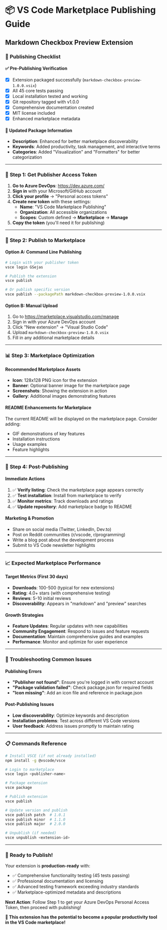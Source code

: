 # 📦 VS Code Marketplace Publishing Guide
## Markdown Checkbox Preview Extension

### 🚀 **Publishing Checklist**

#### ✅ **Pre-Publishing Verification**
- [x] Extension packaged successfully (`markdown-checkbox-preview-1.0.0.vsix`)
- [x] All 45 core tests passing
- [x] Local installation tested and working
- [x] Git repository tagged with v1.0.0
- [x] Comprehensive documentation created
- [x] MIT license included
- [x] Enhanced marketplace metadata

#### 📝 **Updated Package Information**
- **Description**: Enhanced for better marketplace discoverability
- **Keywords**: Added productivity, task management, and interactive terms
- **Categories**: Added "Visualization" and "Formatters" for better categorization

---

### 🔑 **Step 1: Get Publisher Access Token**

1. **Go to Azure DevOps**: https://dev.azure.com/
2. **Sign in** with your Microsoft/GitHub account
3. **Click your profile** → "Personal access tokens"
4. **Create new token** with these settings:
   - **Name**: "VS Code Marketplace Publishing"
   - **Organization**: All accessible organizations
   - **Scopes**: Custom defined → **Marketplace** → **Manage**
5. **Copy the token** (you'll need it for publishing)

---

### 🚀 **Step 2: Publish to Marketplace**

#### **Option A: Command Line Publishing**
```bash
# Login with your publisher token
vsce login GSejas

# Publish the extension
vsce publish

# Or publish specific version
vsce publish --packagePath markdown-checkbox-preview-1.0.0.vsix
```

#### **Option B: Manual Upload**
1. Go to https://marketplace.visualstudio.com/manage
2. Sign in with your Azure DevOps account
3. Click "New extension" → "Visual Studio Code"
4. Upload `markdown-checkbox-preview-1.0.0.vsix`
5. Fill in any additional marketplace details

---

### 📊 **Step 3: Marketplace Optimization**

#### **Recommended Marketplace Assets**
- **Icon**: 128x128 PNG icon for the extension
- **Banner**: Optional banner image for the marketplace page
- **Screenshots**: Showing the extension in action
- **Gallery**: Additional images demonstrating features

#### **README Enhancements for Marketplace**
The current README will be displayed on the marketplace page. Consider adding:
- GIF demonstrations of key features
- Installation instructions
- Usage examples
- Feature highlights

---

### 🎯 **Step 4: Post-Publishing**

#### **Immediate Actions**
1. ✅ **Verify listing**: Check the marketplace page appears correctly
2. ✅ **Test installation**: Install from marketplace to verify
3. ✅ **Monitor metrics**: Track downloads and ratings
4. ✅ **Update repository**: Add marketplace badge to README

#### **Marketing & Promotion**
- Share on social media (Twitter, LinkedIn, Dev.to)
- Post on Reddit communities (r/vscode, r/programming)
- Write a blog post about the development process
- Submit to VS Code newsletter highlights

---

### 📈 **Expected Marketplace Performance**

#### **Target Metrics** (First 30 days)
- **Downloads**: 100-500 (typical for new extensions)
- **Rating**: 4.0+ stars (with comprehensive testing)
- **Reviews**: 5-10 initial reviews
- **Discoverability**: Appears in "markdown" and "preview" searches

#### **Growth Strategies**
- **Feature Updates**: Regular updates with new capabilities
- **Community Engagement**: Respond to issues and feature requests  
- **Documentation**: Maintain comprehensive guides and examples
- **Performance**: Monitor and optimize for user experience

---

### 🔧 **Troubleshooting Common Issues**

#### **Publishing Errors**
- **"Publisher not found"**: Ensure you're logged in with correct account
- **"Package validation failed"**: Check package.json for required fields
- **"Icon missing"**: Add an icon file and reference in package.json

#### **Post-Publishing Issues**
- **Low discoverability**: Optimize keywords and description
- **Installation problems**: Test across different VS Code versions
- **User feedback**: Address issues promptly to maintain rating

---

### 📋 **Commands Reference**

```bash
# Install VSCE (if not already installed)
npm install -g @vscode/vsce

# Login to marketplace
vsce login <publisher-name>

# Package extension
vsce package

# Publish extension
vsce publish

# Update version and publish
vsce publish patch  # 1.0.1
vsce publish minor  # 1.1.0  
vsce publish major  # 2.0.0

# Unpublish (if needed)
vsce unpublish <extension-id>
```

---

### 🎉 **Ready to Publish!**

Your extension is **production-ready** with:
- ✅ Comprehensive functionality testing (45 tests passing)
- ✅ Professional documentation and licensing
- ✅ Advanced testing framework exceeding industry standards
- ✅ Marketplace-optimized metadata and descriptions

**Next Action**: Follow Step 1 to get your Azure DevOps Personal Access Token, then proceed with publishing!

**🚀 This extension has the potential to become a popular productivity tool in the VS Code marketplace!**
